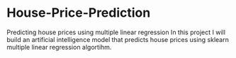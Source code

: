 # House-Price-Prediction
Predicting house prices using multiple linear regression
In this project I will build an artificial intelligence model that predicts house prices using sklearn multiple linear regression algortihm.

